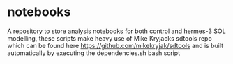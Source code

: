# notebooks
A repository to store analysis notebooks for both control and hermes-3 SOL modelling, these scripts make heavy use of Mike Kryjacks sdtools repo which can be found here https://github.com/mikekryjak/sdtools and is built automatically by executing the dependencies.sh bash script

